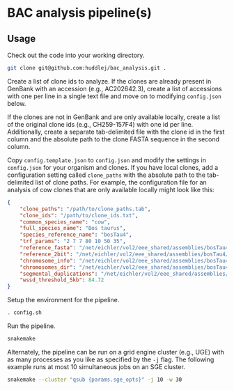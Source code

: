 # BAC analysis pipeline(s)

## Usage

Check out the code into your working directory.

```bash
git clone git@github.com:huddlej/bac_analysis.git .
```

Create a list of clone ids to analyze. If the clones are already present in GenBank with an accession (e.g., AC202642.3), create a list of accessions with one per line in a single text file and move on to modifying `config.json` below.

If the clones are not in GenBank and are only available locally, create a list of the original clone ids (e.g., CH259-157F4) with one id per line. Additionally, create a separate tab-delimited file with the clone id in the first column and the absolute path to the clone FASTA sequence in the second column.

Copy `config.template.json` to `config.json` and modify the settings in `config.json` for your organism and clones. If you have local clones, add a configuration setting called `clone_paths` with the absolute path to the tab-delimited list of clone paths. For example, the configuration file for an analysis of cow clones that are only available locally might look like this:

```json
{
    "clone_paths": "/path/to/clone_paths.tab",
    "clone_ids": "/path/to/clone_ids.txt",
    "common_species_name": "cow",
    "full_species_name": "Bos taurus",
    "species_reference_name": "bosTau4",
    "trf_params": "2 7 7 80 10 50 35",
    "reference_fasta": "/net/eichler/vol2/eee_shared/assemblies/bosTau4/bosTau4.fa",
    "reference_2bit": "/net/eichler/vol2/eee_shared/assemblies/bosTau4/bosTau4.2bit",
    "chromosome_info": "/net/eichler/vol2/eee_shared/assemblies/bosTau4/chromInfo.txt",
    "chromosomes_dir": "/net/eichler/vol2/eee_shared/assemblies/bosTau4/chromosomes_masked",
    "segmental_duplications": "/net/eichler/vol2/eee_shared/assemblies/bosTau4/wgac/genomicSuperDup.tab",
    "wssd_threshold_5kb": 84.72
}
```

Setup the environment for the pipeline.

```bash
. config.sh
```

Run the pipeline.

```bash
snakemake
```

Alternately, the pipeline can be run on a grid engine cluster (e.g., UGE) with as many processes as you like as specified by the `-j` flag. The following example runs at most 10 simultaneous jobs on an SGE cluster.

```bash
snakemake --cluster "qsub {params.sge_opts}" -j 10 -w 30
```
